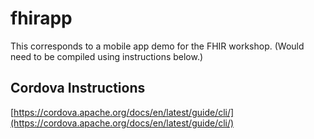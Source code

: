 # fhirapp

This corresponds to a mobile app demo for the FHIR workshop. (Would need to be compiled using instructions below.)

## Cordova Instructions

[https://cordova.apache.org/docs/en/latest/guide/cli/](https://cordova.apache.org/docs/en/latest/guide/cli/)
